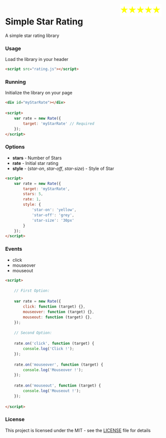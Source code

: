 <img src="assets/star.png" align="right" height="40" />

Simple Star Rating
==========

A simple star rating library

### Usage
Load the library in your header
```html
<script src="rating.js"></script>
```

### Running
Initialize the library on your page
```html
<div id="myStarRate"></div>

<script>
    var rate = new Rate({
        target: 'myStarRate' // Required
    });
</script>

```

### Options
* **stars** - Number of Stars
* **rate** - Initial star rating
* **style** - (*star-on*, *star-off*, *star-size*) - Style of Star

```html
<script>
    var rate = new Rate({
        target: 'myStarRate',
        stars: 5,
        rate: 1,
        style: {
            'star-on': 'yellow',
            'star-off': 'grey',
            'star-size': '30px'
        }
    });
</script>
```

### Events
* click
* mouseover
* mouseout

```html
<script>

    // First Option:

    var rate = new Rate({
        click: function (target) {},
        mouseover: function (target) {},
        mouseout: function (target) {},
    });

    // Second Option:

    rate.on('click', function (target) {
        console.log('Click !');
    });

    rate.on('mouseover', function (target) {
        console.log('Mouseover !');
    });

    rate.on('mouseout', function (target) {
        console.log('Mouseout !');
    });

</script>
```

### License
This project is licensed under the MIT - see the [LICENSE](LICENSE) file for details
